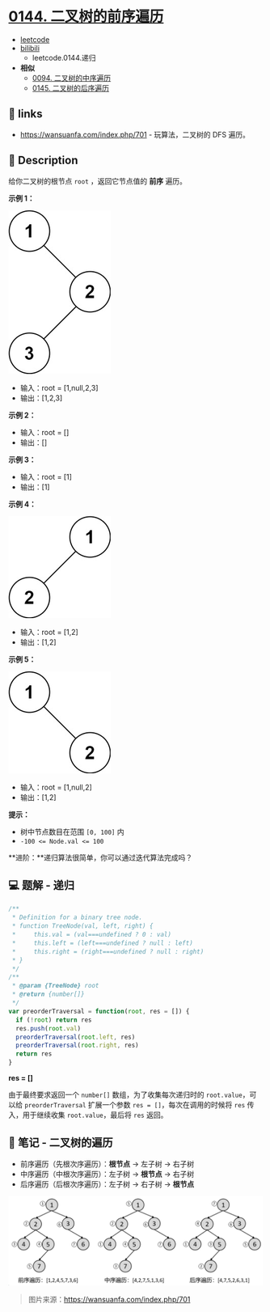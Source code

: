# [0144. 二叉树的前序遍历](https://github.com/Tdahuyou/leetcode/tree/main/0144.%20%E4%BA%8C%E5%8F%89%E6%A0%91%E7%9A%84%E5%89%8D%E5%BA%8F%E9%81%8D%E5%8E%86)

- [leetcode](https://leetcode.cn/problems/binary-tree-preorder-traversal)
- [bilibili](https://www.bilibili.com/video/BV1DivNejEb1)
  - leetcode.0144.递归
- **相似**
  - [0094. 二叉树的中序遍历](./0094.%20二叉树的中序遍历/README.md)
  - [0145. 二叉树的后序遍历](./0145.%20二叉树的后序遍历/README.md)

## 🔗 links

- https://wansuanfa.com/index.php/701 - 玩算法，二叉树的 DFS 遍历。

## 📝 Description

给你二叉树的根节点 `root` ，返回它节点值的 **前序** 遍历。

**示例 1：**

![](md-imgs/2024-09-25-16-58-03.png)

- 输入：root = [1,null,2,3]
- 输出：[1,2,3]

**示例 2：**

- 输入：root = []
- 输出：[]

**示例 3：**

- 输入：root = [1]
- 输出：[1]

**示例 4：**

![](md-imgs/2024-09-25-16-58-12.png)

- 输入：root = [1,2]
- 输出：[1,2]

**示例 5：**

![](md-imgs/2024-09-25-16-58-20.png)

- 输入：root = [1,null,2]
- 输出：[1,2]

**提示：**

- 树中节点数目在范围 `[0, 100]` 内
- `-100 <= Node.val <= 100`

**进阶：**递归算法很简单，你可以通过迭代算法完成吗？

## 💻 题解 - 递归

```javascript
/**
 * Definition for a binary tree node.
 * function TreeNode(val, left, right) {
 *     this.val = (val===undefined ? 0 : val)
 *     this.left = (left===undefined ? null : left)
 *     this.right = (right===undefined ? null : right)
 * }
 */
/**
 * @param {TreeNode} root
 * @return {number[]}
 */
var preorderTraversal = function(root, res = []) {
  if (!root) return res
  res.push(root.val)
  preorderTraversal(root.left, res)
  preorderTraversal(root.right, res)
  return res
}
```

**res = []**

由于最终要求返回一个 `number[]` 数组，为了收集每次递归时的 `root.value`，可以给 `preorderTraversal` 扩展一个参数 `res = []`，每次在调用的时候将 `res` 传入，用于继续收集 `root.value`，最后将 `res` 返回。

## 📝 笔记 - 二叉树的遍历

- 前序遍历（先根次序遍历）：**根节点** -> 左子树 -> 右子树
- 中序遍历（中根次序遍历）：左子树 -> **根节点** -> 右子树
- 后序遍历（后根次序遍历）：左子树 -> 右子树 -> **根节点**

![](md-imgs/2024-09-25-16-59-31.png)

> 图片来源：https://wansuanfa.com/index.php/701

